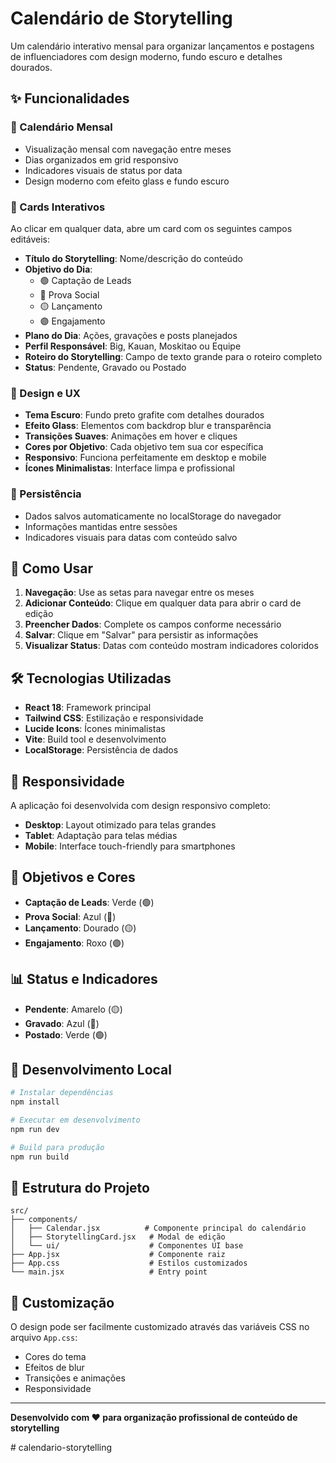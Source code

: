 # Calendário de Storytelling

Um calendário interativo mensal para organizar lançamentos e postagens de influenciadores com design moderno, fundo escuro e detalhes dourados.

## ✨ Funcionalidades

### 📅 Calendário Mensal
- Visualização mensal com navegação entre meses
- Dias organizados em grid responsivo
- Indicadores visuais de status por data
- Design moderno com efeito glass e fundo escuro

### 🎯 Cards Interativos
Ao clicar em qualquer data, abre um card com os seguintes campos editáveis:

- **Título do Storytelling**: Nome/descrição do conteúdo
- **Objetivo do Dia**: 
  - 🟢 Captação de Leads
  - 🔵 Prova Social  
  - 🟡 Lançamento
  - 🟣 Engajamento
- **Plano do Dia**: Ações, gravações e posts planejados
- **Perfil Responsável**: Big, Kauan, Moskitao ou Equipe
- **Roteiro do Storytelling**: Campo de texto grande para o roteiro completo
- **Status**: Pendente, Gravado ou Postado

### 🎨 Design e UX
- **Tema Escuro**: Fundo preto grafite com detalhes dourados
- **Efeito Glass**: Elementos com backdrop blur e transparência
- **Transições Suaves**: Animações em hover e cliques
- **Cores por Objetivo**: Cada objetivo tem sua cor específica
- **Responsivo**: Funciona perfeitamente em desktop e mobile
- **Ícones Minimalistas**: Interface limpa e profissional

### 💾 Persistência
- Dados salvos automaticamente no localStorage do navegador
- Informações mantidas entre sessões
- Indicadores visuais para datas com conteúdo salvo

## 🚀 Como Usar

1. **Navegação**: Use as setas para navegar entre os meses
2. **Adicionar Conteúdo**: Clique em qualquer data para abrir o card de edição
3. **Preencher Dados**: Complete os campos conforme necessário
4. **Salvar**: Clique em "Salvar" para persistir as informações
5. **Visualizar Status**: Datas com conteúdo mostram indicadores coloridos

## 🛠️ Tecnologias Utilizadas

- **React 18**: Framework principal
- **Tailwind CSS**: Estilização e responsividade
- **Lucide Icons**: Ícones minimalistas
- **Vite**: Build tool e desenvolvimento
- **LocalStorage**: Persistência de dados

## 📱 Responsividade

A aplicação foi desenvolvida com design responsivo completo:
- **Desktop**: Layout otimizado para telas grandes
- **Tablet**: Adaptação para telas médias
- **Mobile**: Interface touch-friendly para smartphones

## 🎯 Objetivos e Cores

- **Captação de Leads**: Verde (🟢)
- **Prova Social**: Azul (🔵)
- **Lançamento**: Dourado (🟡)
- **Engajamento**: Roxo (🟣)

## 📊 Status e Indicadores

- **Pendente**: Amarelo (🟡)
- **Gravado**: Azul (🔵)
- **Postado**: Verde (🟢)

## 🔧 Desenvolvimento Local

```bash
# Instalar dependências
npm install

# Executar em desenvolvimento
npm run dev

# Build para produção
npm run build
```

## 📝 Estrutura do Projeto

```
src/
├── components/
│   ├── Calendar.jsx          # Componente principal do calendário
│   ├── StorytellingCard.jsx   # Modal de edição
│   └── ui/                    # Componentes UI base
├── App.jsx                    # Componente raiz
├── App.css                    # Estilos customizados
└── main.jsx                   # Entry point
```

## 🎨 Customização

O design pode ser facilmente customizado através das variáveis CSS no arquivo `App.css`:

- Cores do tema
- Efeitos de blur
- Transições e animações
- Responsividade

---

**Desenvolvido com ❤️ para organização profissional de conteúdo de storytelling**

#   c a l e n d a r i o - s t o r y t e l l i n g  
 